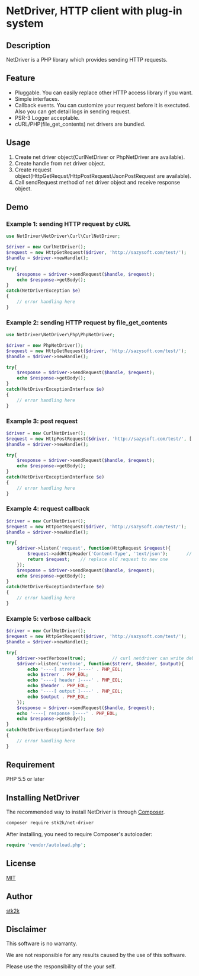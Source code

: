 NetDriver, HTTP client with plug-in system
=======================

## Description

NetDriver is a PHP library which provides sending HTTP requests.

## Feature

- Pluggable. You can easily replace other HTTP access library if you want.
- Simple interfaces.
- Callback events. You can customize your request before it is exectuted. Also you can get detail logs in sending request.
- PSR-3 Logger acceptable.
- cURL/PHP(file_get_contents) net drivers are bundled.

## Usage

1. Create net driver object(CurlNetDriver or PhpNetDriver are available).
1. Create handle from net driver object.
1. Create request object(HttpGetRequst/HttpPostRequest/JsonPostRequest are available).
1. Call sendRequest method of net driver object and receive response object.

## Demo

### Example 1: sending HTTP request by cURL

```php
use NetDriver\NetDriver\Curl\CurlNetDriver;

$driver = new CurlNetDriver();
$request = new HttpGetRequest($driver, 'http://sazysoft.com/test/');
$handle = $driver->newHandle();

try{
    $response = $driver->sendRequest($handle, $request);
    echo $response->getBody();
}
catch(NetDriverException $e)
{
    // error handling here
}
```

### Example 2: sending HTTP request by file_get_contents

```php
use NetDriver\NetDriver\Php\PhpNetDriver;

$driver = new PhpNetDriver();
$request = new HttpGetRequest($driver, 'http://sazysoft.com/test/');
$handle = $driver->newHandle();

try{
    $response = $driver->sendRequest($handle, $request);
    echo $response->getBody();
}
catch(NetDriverExceptionInterface $e)
{
    // error handling here
}
```

### Example 3: post request

```php
$driver = new CurlNetDriver();
$request = new HttpPostRequest($driver, 'http://sazysoft.com/test/', ['foo' => 'bar', 'baz' => 'qux']);
$handle = $driver->newHandle();

try{
    $response = $driver->sendRequest($handle, $request);
    echo $response->getBody();
}
catch(NetDriverExceptionInterface $e)
{
    // error handling here
}
```

### Example 4: request callback

```php
$driver = new CurlNetDriver();
$request = new HttpGetRequest($driver, 'http://sazysoft.com/test/');
$handle = $driver->newHandle();

try{
    $driver->listen('request', function(HttpRequest $request){
        $request->addHttpHeader('Content-Type', 'text/json');       // set content type to text/json
        return $request;    // replace old request to new one
    });
    $response = $driver->sendRequest($handle, $request);
    echo $response->getBody();
}
catch(NetDriverExceptionInterface $e)
{
    // error handling here
}
```

### Example 5: verbose callback

```php
$driver = new CurlNetDriver();
$request = new HttpGetRequest($driver, 'http://sazysoft.com/test/');
$handle = $driver->newHandle();

try{
    $driver->setVerbose(true);          // curl netdriver can write debug info to output
    $driver->listen('verbose', function($strerr, $header, $output){
        echo '----[ strerr ]----' . PHP_EOL;
        echo $strerr . PHP_EOL;
        echo '----[ header ]----' . PHP_EOL;
        echo $header . PHP_EOL;
        echo '----[ output ]----' . PHP_EOL;
        echo $output . PHP_EOL;
    });
    $response = $driver->sendRequest($handle, $request);
    echo '----[ response ]----' . PHP_EOL;
    echo $response->getBody();
}
catch(NetDriverExceptionInterface $e)
{
    // error handling here
}
```

## Requirement

PHP 5.5 or later


## Installing NetDriver

The recommended way to install NetDriver is through
[Composer](http://getcomposer.org).

```bash
composer require stk2k/net-driver
```

After installing, you need to require Composer's autoloader:

```php
require 'vendor/autoload.php';
```

## License
[MIT](https://github.com/stk2k/net-driver/blob/master/LICENSE)

## Author

[stk2k](https://github.com/stk2k)

## Disclaimer

This software is no warranty.

We are not responsible for any results caused by the use of this software.

Please use the responsibility of the your self.
